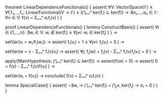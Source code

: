 theorem LinearDependenceFunctionals() {
  assert(
    ∀V: VectorSpace(𝔽) ∧
    ∀f,f₁,...,fₙ: LinearFunctional(V → 𝔽) ∧
    (⋂ᵢ₌₁ⁿ ker(fᵢ) ⊆ ker(f)) →
    ∃α₁,...,αₙ ∈ 𝔽: 
      ∀v ∈ V: f(v) = Σᵢ₌₁ⁿ αᵢfᵢ(v)
  )
}

proof LinearDependenceFunctionals() {
  lemma ConstructBasis() {
    assert(
      ∀i ∈ {1,...,n}: ∃wᵢ ∈ V:
        wᵢ ∉ ker(fᵢ) ∧
        ∀j≠i: wᵢ ∈ ker(fⱼ)
    )
  } →

  setVar(vᵢ = wᵢ/fᵢ(wᵢ)) →
  assert(
    fᵢ(vᵢ) = 1 ∧
    ∀j≠i: fⱼ(vᵢ) = 0
  ) →

  setVar(w = v - Σᵢ₌₁ⁿ fᵢ(v)vᵢ) →
  assert(
    ∀j: fⱼ(w) = fⱼ(v) - Σᵢ₌₁ⁿ fᵢ(v)fⱼ(vᵢ) = 0
  ) →

  apply(MainHypothesis: ⋂ᵢ₌₁ⁿ ker(fᵢ) ⊆ ker(f)) →
  assert(f(w) = 0) →
  assert(
    0 = f(v) - Σᵢ₌₁ⁿ fᵢ(v)f(vᵢ)
  ) →
  
  setVar(αᵢ = f(vᵢ)) →
  conclude(
    f(v) = Σᵢ₌₁ⁿ αᵢfᵢ(v)
  )

  lemma SpecialCase() {
    assert(
      ¬∃wᵢ →
      ⋂ᵢ₌₁ⁿ ker(fᵢ) = ⋂ⱼ≠ᵢ ker(fⱼ) →
      αᵢ = 0
    )
  }
}
